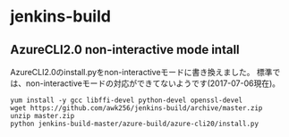 # jenkins-build

## AzureCLI2.0 non-interactive mode intall

AzureCLI2.0のinstall.pyをnon-interactiveモードに書き換えました。
標準では、non-interactiveモードの対応ができてないようです(2017-07-06現在)。

```
yum install -y gcc libffi-devel python-devel openssl-devel
wget https://github.com/awk256/jenkins-build/archive/master.zip
unzip master.zip
python jenkins-build-master/azure-build/azure-cli20/install.py
```

